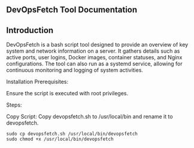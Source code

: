 ## DevOpsFetch Tool Documentation

## Introduction
DevOpsFetch is a bash script tool designed to provide an overview of key system and network information on a server. It gathers details such as active ports, user logins, Docker images, container statuses, and Nginx configurations. The tool can also run as a systemd service, allowing for continuous monitoring and logging of system activities.

Installation
Prerequisites:

Ensure the script is executed with root privileges.

Steps:

Copy Script: Copy devopsfetch.sh to /usr/local/bin and rename it to devopsfetch.

```
sudo cp devopsfetch.sh /usr/local/bin/devopsfetch
sudo chmod +x /usr/local/bin/devopsfetch

```
